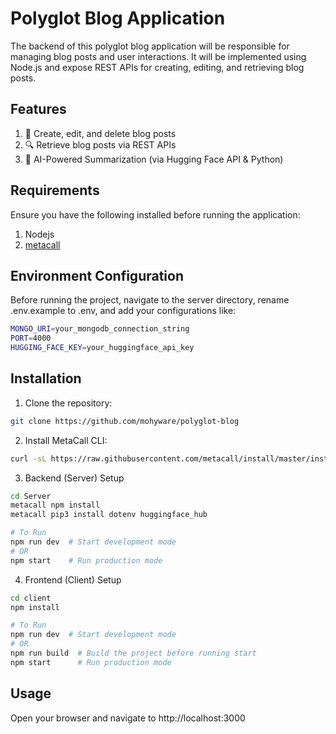 # Polyglot Blog Application
The backend of this polyglot blog application will be responsible for managing blog posts and user interactions. It will be implemented using Node.js and expose REST APIs for creating, editing, and retrieving blog posts.

## Features
1. 📝 Create, edit, and delete blog posts
2. 🔍 Retrieve blog posts via REST APIs
3. 🤖 AI-Powered Summarization (via Hugging Face API & Python)

## Requirements
Ensure you have the following installed before running the application:
1. Nodejs
2. [metacall](https://github.com/metacall/install)

## Environment Configuration
Before running the project, navigate to the server directory, rename .env.example to .env, and add your configurations like:
```bash
MONGO_URI=your_mongodb_connection_string
PORT=4000
HUGGING_FACE_KEY=your_huggingface_api_key
```
## Installation
1. Clone the repository:

```sh
git clone https://github.com/mohyware/polyglot-blog
```

2. Install MetaCall CLI:

```sh
curl -sL https://raw.githubusercontent.com/metacall/install/master/install.sh | sh
```
3. Backend (Server) Setup
```bash
cd Server
metacall npm install
metacall pip3 install dotenv huggingface_hub

# To Run
npm run dev  # Start development mode
# OR
npm start    # Run production mode
```
4. Frontend (Client) Setup
```bash
cd client
npm install

# To Run
npm run dev  # Start development mode
# OR
npm run build  # Build the project before running start
npm start      # Run production mode
```
## Usage
Open your browser and navigate to http://localhost:3000